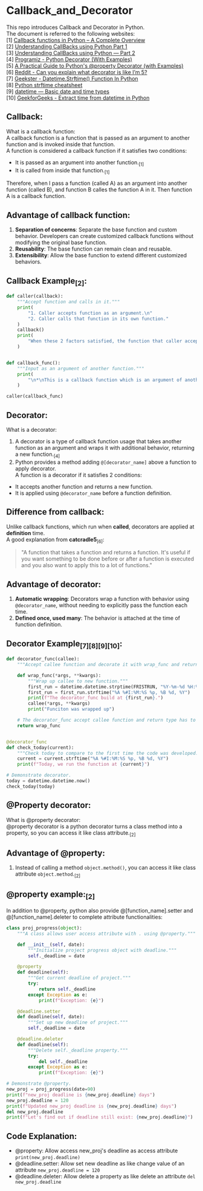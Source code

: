 # Callback_and_Decorator
This repo introduces Callback and Decorator in Python. <br >
The document is referred to the following websites:<br >
[1] [Callback functions in Python – A Complete Overview](https://www.askpython.com/python/built-in-methods/callback-functions-in-python)<br >
[2] [Understanding CallBacks using Python Part 1](https://medium.com/analytics-vidhya/understanding-callbacks-a22e8957a73b)<br >
[3] [Understanding CallBacks using Python — Part 2](https://medium.com/analytics-vidhya/understanding-callbacks-using-python-part-2-e71c17fed7e2)<br >
[4] [Programiz - Python Decorator (With Examples)](https://www.programiz.com/python-programming/decorator)<br >
[5] [A Practical Guide to Python's @property Decorator (with Examples)](https://dev.to/amohgodwin/a-practical-guide-to-pythons-property-decorator-with-examples-26mo)<br >
[6] [Reddit - Can you explain what decorator is like I’m 5?](https://www.reddit.com/r/Python/comments/935uzw/can_you_explain_what_decorator_is_like_im_5/)<br >
[7] [Geekster - Datetime.Strftime() Function In Python](https://www.geekster.in/articles/python-strftime/)<br >
[8] [Python strftime cheatsheet](https://strftime.org/)<br >
[9] [datetime — Basic date and time types](https://docs.python.org/3/library/datetime.html#datetime.datetime.fromtimestamp)<br >
[10] [GeekforGeeks - Extract time from datetime in Python](https://www.geeksforgeeks.org/python/extract-time-from-datetime-in-python/)<br >

## Callback:
What is a callback function:<br >
A callback function is a function that is passed as an argument to another function and is invoked inside that function.<br >
A function is considered a callback function if it satisfies two conditions:<br >
- It is passed as an argument into another function.<sub>[1]</sub><br >
- It is called from inside that function.<sub>[1]</sub><br >

Therefore, when I pass a function (called A) as an argument into another function (called B), and function B calles the function A in it. Then function A is a callback function.<br >
## Advantage of callback function:
1. **Separation of concerns**: Separate the base function and custom behavior. Developers can create customized callback functions without modifying the original base function.<br >
2. **Reusability**: The base function can remain clean and reusable.<br >
3. **Extensibility**: Allow the base function to extend different customized behaviors.<br >
## Callback Example<sub>[2]</sub>:
```python
def caller(callback):
    """Accept function and calls in it."""
    print(
        "1. Caller accepts function as an argument.\n"
        "2. Caller calls that function in its own function."
    )
    callback()
    print(
        "When these 2 factors satisfied, the function that caller accepts is a callback function."
    )


def callback_func():
    """Input as an argument of another function."""
    print(
        "\n*\nThis is a callback function which is an argument of another function.\n*\n"
    )

caller(callback_func)
```
## Decorator:
What is a decorator:<br >
1. A decorator is a type of callback function usage that takes another function as an argument and wraps it with additional behavior, returning a new function.<sub>[4]</sub><br >
2. Python provides a method adding `@[decorator_name]` above a function to apply decorator.<br >
A function is a decorator if it satisfies 2 conditions:<br >
- It accepts another function and returns a new function.<br >
- It is applied using `@decorator_name` before a function definition.<br >

## Difference from callback:<br >
Unlike callback functions, which run when **called**, decorators are applied at **definition** time.<br >
A good explanation from **catcradle5**<sub>[6]</sub>:<br >
> "A function that takes a function and returns a function. It's useful if you want something to be done before or after a function is executed and you also want to apply this to a lot of functions."<br >

## Advantage of decorator:<br >
1. **Automatic wrapping**: Decorators wrap a function with behavior using `@decorator_name`, without needing to explicitly pass the function each time.<br >
2. **Defined once, used many**: The behavior is attached at the time of function definition.

## Decorator Example<sub>[7][8][9][10]</sub>:<br >
```python
def decorator_func(callee):
    """Accept callee function and decorate it with wrap_func and return new function."""

    def wrap_func(*args, **kwargs):
        """Wrap up callee to new function."""
        first_run = datetime.datetime.strptime(FRISTRUN, "%Y-%m-%d %H:%M:%S")
        first_run = first_run.strftime("%A %#I:%M:%S %p, %B %d, %Y")
        print(f"The decorator_func build at {first_run}.")
        callee(*args, **kwargs)
        print("Funciton was wrapped up")

    # The decorator_func accept callee function and return type has to be a function.
    return wrap_func


@decorator_func
def check_today(current):
    """Check today to compare to the first time the code was developed."""
    current = current.strftime("%A %#I:%M:%S %p, %B %d, %Y")
    print(f"Today, we run the function at {current}")

# Demonstrate decorator.
today = datetime.datetime.now()
check_today(today)
```
## @Property decorator:<br >
What is @property decorator:<br >
@property decorator is a python decorator turns a class method into a property, so you can access it like class attribute.<sub>[2]</sub><br >
## Advantage of @property:<br >
1. Instead of calling a method `object.method()`, you can access it like class attribute `object.method`.<sub>[2]</sub><br >
## @property example:<sub>[2]</sub><br >
In addition to @property, python also provide @[function_name].setter and @[function_name].deleter to complete attribute functionalities:<br >
```python
class proj_progress(object):
    """A class allows user access attribute with . using @property."""

    def __init__(self, date):
        """Initialize project progress object with deadline."""
        self._deadline = date

    @property
    def deadline(self):
        """Get current deadline of project."""
        try:
            return self._deadline
        except Exception as e:
            print(f"Exception: {e}")

    @deadline.setter
    def deadline(self, date):
        """Set up new deadline of project."""
        self._deadline = date

    @deadline.deleter
    def deadline(self):
        """Delete self._deadline property."""
        try:
            del self._deadline
        except Exception as e:
            print(f"Exception: {e}")

# Demonstrate @property.
new_proj = proj_progress(date=90)
print(f"new_proj deadline is {new_proj.deadline} days")
new_proj.deadline = 120
print(f"Updated new_proj deadline is {new_proj.deadline} days")
del new_proj.deadline
print(f"Let's find out if deadline still exist: {new_proj.deadline}")
```
## Code Explanation:<br >
- @property: Allow access new_proj's deadline as access attribute `print(new_proj.deadline)`<br >
- @deadline.setter: Allow set new deadline as like change value of an attribute `new_proj.deadline = 120`<br >
- @deadline.deleter: Allow delete a property as like delete an attribute `del new_proj.deadline`<br >
